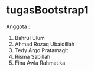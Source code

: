 # tugasBootstrap1
Anggota :
1. Bahrul Ulum
2. Ahmad Rozaq Ubaidillah
3. Tedy Argo Pratamagit
4. Risma Sabillah
5. Fina Awla Rahmatika
